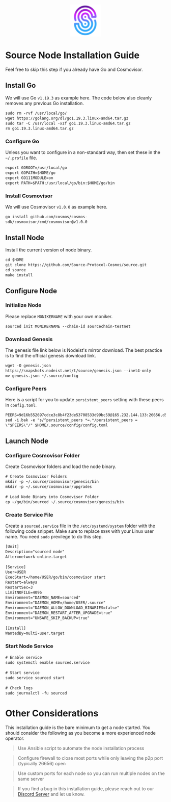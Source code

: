 <p align="center">
  <img height="100" height="auto" src="https://raw.githubusercontent.com/Nodeist/Kurulumlar/main/logos/source.png">
</p>



# Source Node Installation Guide
Feel free to skip this step if you already have Go and Cosmovisor.


## Install Go
We will use Go `v1.19.3` as example here. The code below also cleanly removes any previous Go installation.

```
sudo rm -rvf /usr/local/go/
wget https://golang.org/dl/go1.19.3.linux-amd64.tar.gz
sudo tar -C /usr/local -xzf go1.19.3.linux-amd64.tar.gz
rm go1.19.3.linux-amd64.tar.gz
```

### Configure Go
Unless you want to configure in a non-standard way, then set these in the `~/.profile` file.

```
export GOROOT=/usr/local/go
export GOPATH=$HOME/go
export GO111MODULE=on
export PATH=$PATH:/usr/local/go/bin:$HOME/go/bin
```


### Install Cosmovisor
We will use Cosmovisor `v1.0.0` as example here.

```
go install github.com/cosmos/cosmos-sdk/cosmovisor/cmd/cosmovisor@v1.0.0
```

## Install Node
Install the current version of node binary.

```
cd $HOME
git clone https://github.com/Source-Protocol-Cosmos/source.git
cd source
make install
```

## Configure Node
### Initialize Node
Please replace `MONIKERNAME` with your own moniker.

```
sourced init MONIKERNAME --chain-id sourcechain-testnet
```

### Download Genesis
The genesis file link below is Nodeist's mirror download. The best practice is to find the official genesis download link.

```
wget -O genesis.json https://snapshots.nodeist.net/t/source/genesis.json --inet4-only
mv genesis.json ~/.source/config
```

### Configure Peers
Here is a script for you to update `persistent_peers` setting with these peers in `config.toml`.
```
PEERS=9d16b552697cdce3c8b4f23de53708533d99bc59@165.232.144.133:26656,d565dd0cb92fa4b830662eb8babe1dcdc340c321@44.234.26.62:26656,2dbc3e6d52e5eb9357aec5cf493718f6078ffaad@144.76.224.246:36656
sed -i.bak -e "s/^persistent_peers *=.*/persistent_peers = \"$PEERS\"/" $HOME/.source/config/config.toml
```

## Launch Node
### Configure Cosmovisor Folder
Create Cosmovisor folders and load the node binary.

```
# Create Cosmovisor Folders
mkdir -p ~/.source/cosmovisor/genesis/bin
mkdir -p ~/.source/cosmovisor/upgrades

# Load Node Binary into Cosmovisor Folder
cp ~/go/bin/sourced ~/.source/cosmovisor/genesis/bin
```

### Create Service File
Create a `sourced.service` file in the `/etc/systemd/system` folder with the following code snippet. Make sure to replace `USER` with your Linux user name. You need `sudo` previlege to do this step.

```
[Unit]
Description="sourced node"
After=network-online.target

[Service]
User=USER
ExecStart=/home/USER/go/bin/cosmovisor start
Restart=always
RestartSec=3
LimitNOFILE=4096
Environment="DAEMON_NAME=sourced"
Environment="DAEMON_HOME=/home/USER/.source"
Environment="DAEMON_ALLOW_DOWNLOAD_BINARIES=false"
Environment="DAEMON_RESTART_AFTER_UPGRADE=true"
Environment="UNSAFE_SKIP_BACKUP=true"

[Install]
WantedBy=multi-user.target
```

### Start Node Service
```
# Enable service
sudo systemctl enable sourced.service

# Start service
sudo service sourced start

# Check logs
sudo journalctl -fu sourced
```

# Other Considerations
This installation guide is the bare minimum to get a node started. You should consider the following as you become a more experienced node operator.

> Use Ansible script to automate the node installation process

> Configure firewall to close most ports while only leaving the p2p port (typically 26656) open

> Use custom ports for each node so you can run multiple nodes on the same server

> If you find a bug in this installation guide, please reach out to our [Discord Server](https://discord.gg/yV2nEunsTY) and let us know.
